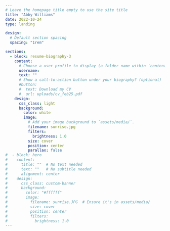 ```yaml
---
# Leave the homepage title empty to use the site title
title: "Abby Williams"
date: 2022-10-24
type: landing

design:
  # Default section spacing
  spacing: "1rem"

sections:
  - block: resume-biography-3
    content:
      # Choose a user profile to display (a folder name within `content/authors/`)
      username: 
      text: ""
      # Show a call-to-action button under your biography? (optional)
      #button:
      #  text: Download my CV
      #  url: uploads/cv_feb25.pdf
    design:
      css_class: light
      background:
        color: white
        image:
          # Add your image background to `assets/media/`.
          filename: sunrise.jpg
          filters:
            brightness: 1.0
          size: cover
          position: center
          parallax: false
#  - block: hero
#    content:
#      title: ""  # No text needed
#      text: ""   # No subtitle needed
#      alignment: center
#    design:
#      css_class: custom-banner
#      background:
#        color: "#ffffff"
#        image:
#          filename: sunrise.JPG  # Ensure it's in assets/media/
#          size: cover
#          position: center
#          filters:
#            brightness: 1.0
---
```

